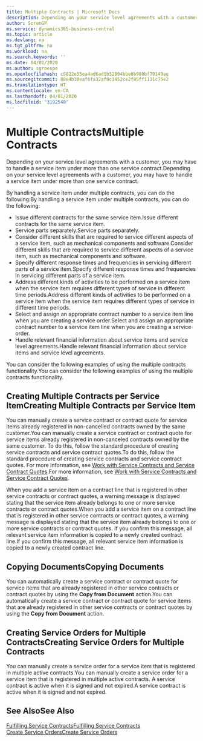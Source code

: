 ```yaml
---
title: Multiple Contracts | Microsoft Docs
description: Depending on your service level agreements with a customer, you may have to handle a service item under more than one service contract.
author: SorenGP
ms.service: dynamics365-business-central
ms.topic: article
ms.devlang: na
ms.tgt_pltfrm: na
ms.workload: na
ms.search.keywords: ''
ms.date: 04/01/2020
ms.author: sgroespe
ms.openlocfilehash: c9822e35ea4ad6ad1b32894bbe0b980bf70149ae
ms.sourcegitcommit: 88e4b30eaf6fa32af0c1452ce2f85ff1111c75e2
ms.translationtype: HT
ms.contentlocale: en-CA
ms.lasthandoff: 04/01/2020
ms.locfileid: "3192540"
---
```

# <a name="multiple-contracts"></a><span data-ttu-id="5eb58-103">Multiple Contracts</span><span class="sxs-lookup"><span data-stu-id="5eb58-103">Multiple Contracts</span></span>
<span data-ttu-id="5eb58-104">Depending on your service level agreements with a customer, you may have to handle a service item under more than one service contract.</span><span class="sxs-lookup"><span data-stu-id="5eb58-104">Depending on your service level agreements with a customer, you may have to handle a service item under more than one service contract.</span></span>  
  
<span data-ttu-id="5eb58-105">By handling a service item under multiple contracts, you can do the following:</span><span class="sxs-lookup"><span data-stu-id="5eb58-105">By handling a service item under multiple contracts, you can do the following:</span></span>  
  
* <span data-ttu-id="5eb58-106">Issue different contracts for the same service item.</span><span class="sxs-lookup"><span data-stu-id="5eb58-106">Issue different contracts for the same service item.</span></span>  
* <span data-ttu-id="5eb58-107">Service parts separately.</span><span class="sxs-lookup"><span data-stu-id="5eb58-107">Service parts separately.</span></span>  
* <span data-ttu-id="5eb58-108">Consider different skills that are required to service different aspects of a service item, such as mechanical components and software.</span><span class="sxs-lookup"><span data-stu-id="5eb58-108">Consider different skills that are required to service different aspects of a service item, such as mechanical components and software.</span></span>  
* <span data-ttu-id="5eb58-109">Specify different response times and frequencies in servicing different parts of a service item.</span><span class="sxs-lookup"><span data-stu-id="5eb58-109">Specify different response times and frequencies in servicing different parts of a service item.</span></span>  
* <span data-ttu-id="5eb58-110">Address different kinds of activities to be performed on a service item when the service item requires different types of service in different time periods.</span><span class="sxs-lookup"><span data-stu-id="5eb58-110">Address different kinds of activities to be performed on a service item when the service item requires different types of service in different time periods.</span></span>  
* <span data-ttu-id="5eb58-111">Select and assign an appropriate contract number to a service item line when you are creating a service order.</span><span class="sxs-lookup"><span data-stu-id="5eb58-111">Select and assign an appropriate contract number to a service item line when you are creating a service order.</span></span>  
* <span data-ttu-id="5eb58-112">Handle relevant financial information about service items and service level agreements.</span><span class="sxs-lookup"><span data-stu-id="5eb58-112">Handle relevant financial information about service items and service level agreements.</span></span>  
  
<span data-ttu-id="5eb58-113">You can consider the following examples of using the multiple contracts functionality.</span><span class="sxs-lookup"><span data-stu-id="5eb58-113">You can consider the following examples of using the multiple contracts functionality.</span></span>  
  
## <a name="creating-multiple-contracts-per-service-item"></a><span data-ttu-id="5eb58-114">Creating Multiple Contracts per Service Item</span><span class="sxs-lookup"><span data-stu-id="5eb58-114">Creating Multiple Contracts per Service Item</span></span>  
<span data-ttu-id="5eb58-115">You can manually create a service contract or contract quote for service items already registered in non-cancelled contracts owned by the same customer.</span><span class="sxs-lookup"><span data-stu-id="5eb58-115">You can manually create a service contract or contract quote for service items already registered in non-canceled contracts owned by the same customer.</span></span> <span data-ttu-id="5eb58-116">To do this, follow the standard procedure of creating service contracts and service contract quotes.</span><span class="sxs-lookup"><span data-stu-id="5eb58-116">To do this, follow the standard procedure of creating service contracts and service contract quotes.</span></span> <span data-ttu-id="5eb58-117">For more information, see [Work with Service Contracts and Service Contract Quotes](service-how-to-create-service-contracts-and-service-contract-quotes.md).</span><span class="sxs-lookup"><span data-stu-id="5eb58-117">For more information, see [Work with Service Contracts and Service Contract Quotes](service-how-to-create-service-contracts-and-service-contract-quotes.md).</span></span>  
  
<span data-ttu-id="5eb58-118">When you add a service item on a contract line that is registered in other service contracts or contract quotes, a warning message is displayed stating that the service item already belongs to one or more service contracts or contract quotes.</span><span class="sxs-lookup"><span data-stu-id="5eb58-118">When you add a service item on a contract line that is registered in other service contracts or contract quotes, a warning message is displayed stating that the service item already belongs to one or more service contracts or contract quotes.</span></span> <span data-ttu-id="5eb58-119">If you confirm this message, all relevant service item information is copied to a newly created contract line.</span><span class="sxs-lookup"><span data-stu-id="5eb58-119">If you confirm this message, all relevant service item information is copied to a newly created contract line.</span></span>  
  
## <a name="copying-documents"></a><span data-ttu-id="5eb58-120">Copying Documents</span><span class="sxs-lookup"><span data-stu-id="5eb58-120">Copying Documents</span></span>  
<span data-ttu-id="5eb58-121">You can automatically create a service contract or contract quote for service items that are already registered in other service contracts or contract quotes by using the **Copy from Document** action.</span><span class="sxs-lookup"><span data-stu-id="5eb58-121">You can automatically create a service contract or contract quote for service items that are already registered in other service contracts or contract quotes by using the **Copy from Document** action.</span></span>  
  
## <a name="creating-service-orders-for-multiple-contracts"></a><span data-ttu-id="5eb58-122">Creating Service Orders for Multiple Contracts</span><span class="sxs-lookup"><span data-stu-id="5eb58-122">Creating Service Orders for Multiple Contracts</span></span>  
<span data-ttu-id="5eb58-123">You can manually create a service order for a service item that is registered in multiple active contracts.</span><span class="sxs-lookup"><span data-stu-id="5eb58-123">You can manually create a service order for a service item that is registered in multiple active contracts.</span></span> <span data-ttu-id="5eb58-124">A service contract is active when it is signed and not expired.</span><span class="sxs-lookup"><span data-stu-id="5eb58-124">A service contract is active when it is signed and not expired.</span></span>  
  
## <a name="see-also"></a><span data-ttu-id="5eb58-125">See Also</span><span class="sxs-lookup"><span data-stu-id="5eb58-125">See Also</span></span>  
[<span data-ttu-id="5eb58-126">Fulfilling Service Contracts</span><span class="sxs-lookup"><span data-stu-id="5eb58-126">Fulfilling Service Contracts</span></span>](service-fulfill-service-contracts.md)  
[<span data-ttu-id="5eb58-127">Create Service Orders</span><span class="sxs-lookup"><span data-stu-id="5eb58-127">Create Service Orders</span></span>](service-how-to-create-service-orders.md)  
